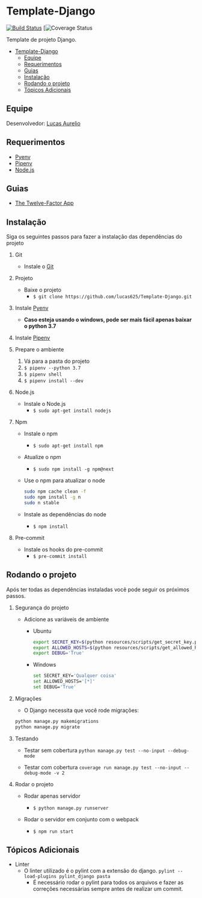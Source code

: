 # Template-Django

[![Build Status](https://travis-ci.org/lucas625/Template_Django.svg?branch=master)](https://travis-ci.org/lucas625/Template_Django) [![![Coverage Status](https://coveralls.io/repos/github/lucas625/Template_Django/badge.svg?branch=master)](https://coveralls.io/github/lucas625/Template_Django?branch=master)

Template de projeto Django.

- [Template-Django](#template-django)
  - [Equipe](#equipe)
  - [Requerimentos](#requerimentos)
  - [Guias](#guias)
  - [Instalação](#instala%c3%a7%c3%a3o)
  - [Rodando o projeto](#rodando-o-projeto)
  - [Tópicos Adicionais](#t%c3%b3picos-adicionais)

## Equipe

Desenvolvedor: [Lucas Aurelio](https://github.com/lucas625)

## Requerimentos

- [Pyenv](https://github.com/pyenv/pyenv#installation)
- [Pipenv](https://github.com/pypa/pipenv)
- [Node.js](https://nodejs.org/en/)

## Guias

- [The Twelve-Factor App](https://12factor.net/)

## Instalação

Siga os seguintes passos para fazer a instalação das dependências do projeto

1. Git

   - Instale o [Git](https://git-scm.com/)

2. Projeto

   - Baixe o projeto
     - ```$ git clone https://github.com/lucas625/Template-Django.git```

3. Instale [Pyenv](https://github.com/pyenv/pyenv)

   - **Caso esteja usando o windows, pode ser mais fácil apenas baixar o python 3.7**

4. Instale [Pipenv](https://github.com/pyenv/pyenv)

5. Prepare o ambiente

    1. Vá para a pasta do projeto
    2. ```$ pipenv --python 3.7```
    3. ```$ pipenv shell```
    4. ```$ pipenv install --dev```

6. Node.js

   - Instale o Node.js
     - ```$ sudo apt-get install nodejs```

7. Npm

   - Instale o npm
     - ```$ sudo apt-get install npm```
   - Atualize o npm
     - ```$ sudo npm install -g npm@next```
   - Use o npm para atualizar o node

        ```sh
        sudo npm cache clean -f
        sudo npm install -g n
        sudo n stable
        ```

   - Instale as dependências do node
     - ```$ npm install```

8. Pre-commit

    - Instale os hooks do pre-commit
      - ```$ pre-commit install```

## Rodando o projeto

Após ter todas as dependências instaladas você pode seguir os próximos passos.

1. Segurança do projeto

   - Adicione as variáveis de ambiente
        - Ubuntu

            ```sh
            export SECRET_KEY=$(python resources/scripts/get_secret_key.py)
            export ALLOWED_HOSTS=$(python resources/scripts/get_allowed_hosts.py)
            export DEBUG='True'
            ```

        - Windows

            ```sh
            set SECRET_KEY='Qualquer coisa'
            set ALLOWED_HOSTS='[*]'
            set DEBUG='True'
            ```

2. Migrações

    - O Django necessita que você rode migrações:

    ```sh
    python manage.py makemigrations
    python manage.py migrate
    ```

3. Testando

    - Testar sem cobertura
        ```python manage.py test --no-input --debug-mode```

    - Testar com cobertura
        ```coverage run manage.py test --no-input --debug-mode -v 2```

4. Rodar o projeto
   - Rodar apenas servidor
     - ```$ python manage.py runserver```

   - Rodar o servidor em conjunto com o webpack
     - ```$ npm run start```

## Tópicos Adicionais

- Linter
  - O linter utilizado é o pylint com a extensão do django.
    ```pylint --load-plugins pylint_django pasta```
    - É necessário rodar o pylint para todos os arquivos e fazer as correções necessárias sempre antes de realizar um commit.
